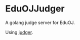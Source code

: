 # EduOJJudger

A golang judge server for EduOJ.

Using [judger](https://github.com/suntt2019/Judger).
